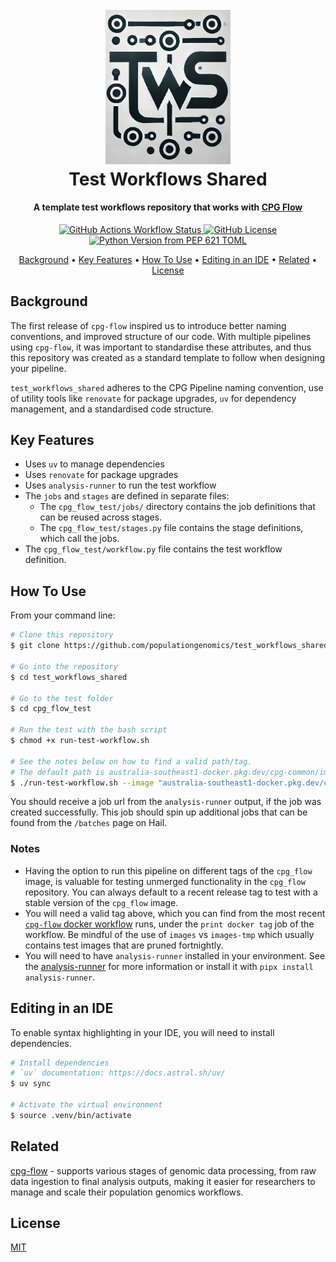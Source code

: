 
<h1 align="center">
  <br>
  <a href="http://www.amitmerchant.com/electron-markdownify"><img src="./assets/tws.jpg" alt="Markdownify" width="200"></a>
  <br>
  Test Workflows Shared
  <br>
</h1>

<h4 align="center">A template test workflows repository that works with <a href="https://github.com/populationgenomics/cpg-flow" target="_blank">CPG Flow</a></h4>

<p align="center">
  <a href="https://img.shields.io/github/actions/workflow/status/populationgenomics/test_workflows_shared/security.yaml?style=for-the-badge&label=pip-audit">
    <img alt="GitHub Actions Workflow Status" src="https://img.shields.io/github/actions/workflow/status/populationgenomics/test_workflows_shared/security.yaml?style=for-the-badge&label=pip-audit">
  </a>
  <a href="https://img.shields.io/github/license/populationgenomics/test_workflows_shared?style=for-the-badge
  "><img alt="GitHub License" src="https://img.shields.io/github/license/populationgenomics/test_workflows_shared?style=for-the-badge">
</a>
  <a href="https://img.shields.io/python/required-version-toml?tomlFilePath=https%3A%2F%2Fraw.githubusercontent.com%2Fpopulationgenomics%2Ftest_workflows_shared%2Fmain%2Fpyproject.toml&style=for-the-badge
  ">
      <img alt="Python Version from PEP 621 TOML" src="https://img.shields.io/python/required-version-toml?tomlFilePath=https%3A%2F%2Fraw.githubusercontent.com%2Fpopulationgenomics%2Ftest_workflows_shared%2Fmain%2Fpyproject.toml&style=for-the-badge">

  </a>
</p>

<p align="center">
  <a href="#background">Background</a> •
  <a href="#key-features">Key Features</a> •
  <a href="#how-to-use">How To Use</a> •
  <a href="#editing-in-an-ide">Editing in an IDE</a> •
  <a href="#related">Related</a> •
  <a href="#license">License</a>
</p>

## Background

The first release of `cpg-flow` inspired us to introduce better naming conventions, and improved structure of our code. With multiple pipelines using `cpg-flow`, it was important to standardise these attributes, and thus this repository was created as a standard template to follow when designing your pipeline.

`test_workflows_shared` adheres to the CPG Pipeline naming convention, use of utility tools like `renovate` for package upgrades, `uv` for dependency management, and a standardised code structure.

## Key Features

* Uses `uv` to manage dependencies
* Uses `renovate` for package upgrades
* Uses `analysis-runner` to run the test workflow
* The `jobs` and `stages` are defined in separate files:
  * The `cpg_flow_test/jobs/` directory contains the job definitions that can be reused across stages.
  * The `cpg_flow_test/stages.py` file contains the stage definitions, which call the jobs.
* The `cpg_flow_test/workflow.py` file contains the test workflow definition.

## How To Use

From your command line:

```bash
# Clone this repository
$ git clone https://github.com/populationgenomics/test_workflows_shared

# Go into the repository
$ cd test_workflows_shared

# Go to the test folder
$ cd cpg_flow_test

# Run the test with the bash script
$ chmod +x run-test-workflow.sh

# See the notes below on how to find a valid path/tag.
# The default path is australia-southeast1-docker.pkg.dev/cpg-common/images/cpg_flow:0.1.0-alpha.14
$ ./run-test-workflow.sh --image "australia-southeast1-docker.pkg.dev/cpg-common/images/cpg_flow:<tag_id>"
```
You should receive a job url from the `analysis-runner` output, if the job was created successfully. This job should spin up additional jobs that can be found from the `/batches` page on Hail.

### Notes

* Having the option to run this pipeline on different tags of the `cpg_flow` image, is valuable for testing unmerged functionality in the `cpg_flow` repository. You can always default to a recent release tag to test with a stable version of the  `cpg_flow` image.
* You will need a valid tag above, which you can find from the most recent [`cpg-flow` docker workflow](https://github.com/populationgenomics/cpg-flow/actions/workflows/docker.yaml) runs, under the `print docker tag` job of the workflow. Be mindful of the use of `images` vs `images-tmp` which usually contains test images that are pruned fortnightly.
* You will need to have `analysis-runner` installed in your environment. See the [analysis-runner](https://github.com/populationgenomics/analysis-runner) for more information or install it with `pipx install analysis-runner`.

## Editing in an IDE

To enable syntax highlighting in your IDE, you will need to install dependencies.

```bash
# Install dependencies
# `uv` documentation: https://docs.astral.sh/uv/
$ uv sync

# Activate the virtual environment
$ source .venv/bin/activate
```

## Related

[cpg-flow](https://github.com/populationgenomics/cpg-flow) - supports various stages of genomic data processing, from raw data ingestion to final analysis outputs, making it easier for researchers to manage and scale their population genomics workflows.

## License

[MIT](LICENSE)
